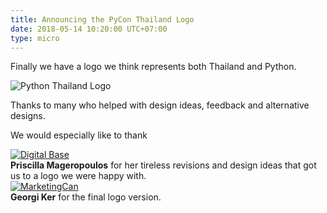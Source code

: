```yaml
---
title: Announcing the PyCon Thailand Logo
date: 2018-05-14 10:20:00 UTC+07:00
type: micro
---
```



Finally we have a logo we think represents both Thailand
and Python.


<div class="container" ><div class="row" markdown="1">

  <img class="img-responsive col-md-3 col-md-offset-2" src="/pycon-logo.svg" alt="Python Thailand Logo"></a>

</div></div>


Thanks to many who helped with design ideas, feedback and
alternative designs. 

We would especially like to thank

<div class="container" >
  <div class="row">

<div class="col-md-2"> 
<a href="https://www.digitalbase.co.th/"><img src="/digitalbase.png" class="img-responsive" alt="Digital Base"></a>
</div>
<div class="col-md-4"> 
  <strong>Priscilla Mageropoulos</strong>
  for her tireless revisions and design ideas that got us to a logo we
  were happy with. 
</div>
  
</div>

<div class="row" >
<div class="col-md-2" > 
  <a href="http://marketingcan.com/"><img class="img-responsive" src="/marketingcan.gif" alt="MarketingCan"></a>
</div>
<div class="col-md-4">   
 <strong>Georgi Ker</strong> 
 for the final logo version. 
</div> 
  
</div> 

